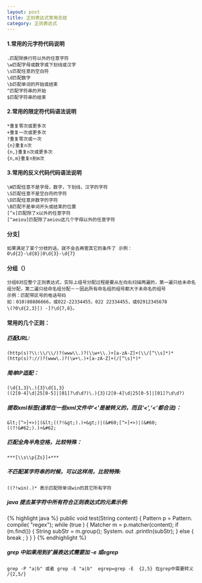 ```yaml
---
layout: post
title: 正则表达式常用总结
category: 正则表达式
---
```

####	1.常用的元字符代码说明
	.匹配除换行符以外的任意字符
	\w匹配字母或数字或下划线或汉字
	\s匹配任意的空白符
	\d匹配数字
	\b匹配单词的开始或结束
	^匹配字符串的开始
	$匹配字符串的结束

####	2.常用的限定符代码语法说明
	*重复零次或更多次
	+重复一次或更多次
	?重复零次或一次
	{n}重复n次
	{n,}重复n次或更多次
	{n,m}重复n到m次

####	3.常用的反义代码代码语法说明
	\W匹配任意不是字母，数字，下划线，汉字的字符
	\S匹配任意不是空白符的字符
	\D匹配任意非数字的字符
	\B匹配不是单词开头或结束的位置
	[^x]匹配除了x以外的任意字符
	[^aeiou]匹配除了aeiou这几个字母以外的任意字符

####	分支| 
	如果满足了某个分枝的话，就不会去再管其它的条件了 示例：
	0\d{2}-\d{8}|0\d{3}-\d{7}

####	分组（）
	分组0对应整个正则表达式，实际上组号分配过程是要从左向右扫描两遍的，第一遍只给未命名组分配，第二遍只给命名组分配－－因此所有命名组的组号都大于未命名的组号
	示例：匹配带区号的电话号码
	如：010)88886666，或022-22334455，022 22334455，或02912345678
	\(?0\d{2,3}[) -]?\d{7,8}。

####	常用的几个正则：

#####	匹配URL:
	(http(s)?\\:\\/\\/)?(www\\.)?(\\w+\\.)+[a-zA-Z]+(\\/[^\\s]*)*
	(http(s)?://)?(www\.)?(\w+\.)+[a-zA-Z]+(/[^\s]*)*

#####	简单IP适配：
	(\d{1,3}\.){3}\d{1,3}
	((2[0-4]\d|25[0-5]|[01]?\d\d?)\.){3}(2[0-4]\d|25[0-5]|[01]?\d\d?)

#####	提取xml标签(通常在一些xml文件中'<'是被转义的，而且‘&lt;’,‘&#60;’都合法)：
	&lt;[^>]+>)|(&lt;((?!&gt;).)+&gt;)|(&#60;[^>]+>)|(&#60;((?!&#62;).)+&#62;

#####	匹配全角半角空格，比较特殊：
	***[\\s\\p{Zs}]+***

#####	不匹配某字符串的时候，可以这样用，比较特殊:
	((?!win).)* 表示匹配除单词win的其它所有字符

#####	java 提去某字符中所有符合正则表达式的元素示例:
{% highlight java %}
public void test(String content) {
    Pattern p = Pattern. compile( "regex");
     while (true ) {
           Matcher m = p.matcher(content);
            if (m.find()) {
                 String subStr = m.group();
                 System. out .println(subStr);
           } else {
                  break ;
           }
    }
}
{% endhighlight %}

#####	grep 中如果用到扩展表达式需要加 -e 或egrep
 	grep -P "a|b" 或者 grep -E "a|b"  egrep=grep -E  {2,5} 在grep中需要转义  /{2,5/}


 